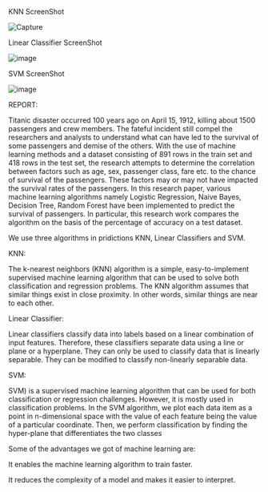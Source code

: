 
KNN ScreenShot

![Capture](https://user-images.githubusercontent.com/74499685/126865431-5ef577ca-21a6-48a0-8d2c-de5a7c70a510.PNG)

Linear Classifier ScreenShot

![image](https://user-images.githubusercontent.com/68895242/126866842-73335d0e-b4c3-4c47-9c1f-26a0aff6b58f.png)

SVM ScreenShot

![image](https://user-images.githubusercontent.com/68895242/126867066-dfab3019-11f1-48b7-b1e6-4185b00ae9fb.png)

REPORT:


Titanic disaster occurred 100 years ago on April 15, 1912, killing about 1500 passengers and crew members. The fateful incident still compel the researchers and analysts to understand what can have led to the survival of some passengers and demise of the others. With the use of machine learning methods and a dataset consisting of 891 rows in the train set and 418 rows in the test set, the research attempts to determine the correlation between factors such as age, sex, passenger class, fare etc. to the chance of survival of the passengers. These factors may or may not have impacted the survival rates of the passengers. In this research paper, various machine learning algorithms namely Logistic Regression, Naive Bayes, Decision Tree, Random Forest have been implemented to predict the survival of passengers. In particular, this research work compares the algorithm on the basis of the percentage of accuracy on a test dataset.

We use three algorithms in pridictions KNN, Linear Classifiers and SVM.

KNN:

The k-nearest neighbors (KNN) algorithm is a simple, easy-to-implement supervised machine learning algorithm that can be used to solve both classification and regression problems. The KNN algorithm assumes that similar things exist in close proximity. In other words, similar things are near to each other.

Linear Classifier:

Linear classifiers classify data into labels based on a linear combination of input features. Therefore, these classifiers separate data using a line or plane or a hyperplane. They can only be used to classify data that is linearly separable. They can be modified to classify non-linearly separable data.

SVM:

SVM) is a supervised machine learning algorithm that can be used for both classification or regression challenges. However,  it is mostly used in classification problems. In the SVM algorithm, we plot each data item as a point in n-dimensional space with the value of each feature being the value of a particular coordinate. Then, we perform classification by finding the hyper-plane that differentiates the two classes 

Some of the advantages we got of machine learning are:

It enables the machine learning algorithm to train faster.

It reduces the complexity of a model and makes it easier to interpret.


